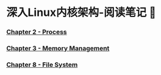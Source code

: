 # 深入Linux内核架构-阅读笔记 🐏

### [Chapter 2 - Process](./2-Process.md)

### [Chapter 3 - Memory Management](./3-Memory-management.md)

### [Chapter 8 - File System](./8-File-system.md)
